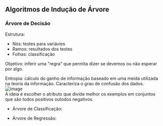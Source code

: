  ## Algoritmos de Indução de Árvore

### Árvore de Decisão
Estrutura: 
- Nós: testes para variávies
- Ramos: resultados dos testes 
- Folhas: classificação 

Objetivo: inferir uma "regra" que permita dizer se devemos ou não esperar por algo. 

Entropia: cálculo do ganho de informação baseado em uma meida utilizada na teoria da informação. Caracteriza o grau de confusão dos dados. <br/>
![image](https://user-images.githubusercontent.com/89612369/226783424-92b739f0-76e1-4be0-a852-ca00a0be8716.png) <br/>
A ideia é escolher o atributo que divide melhor os exemplos em conjuntos que são todos positivos outodos negativos. 




- Árvore de Classificação: 

- Árvore de Regressão: 
